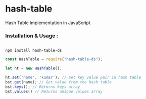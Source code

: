 # hash-table

Hash Table implementation in JavaScript

### Installation & Usage :

```Installation

npm install hash-table-ds

```

```Javascript
const HashTable = require("hash-table-ds");

let ht = new HashTable();

ht.set('name', 'kumar'); // Set key value pair in hash table
bst.get(name); // Get value from the hash table
bst.keys(); // Returns keys array
bst.values() // Returns unique values array
```
